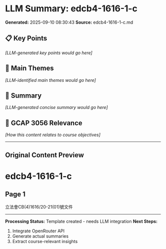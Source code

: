 # LLM Summary: edcb4-1616-1-c

**Generated:** 2025-09-10 08:30:43
**Source:** edcb4-1616-1-c.md

## 📋 Key Points

*[LLM-generated key points would go here]*

## 🎯 Main Themes

*[LLM-identified main themes would go here]*

## 📖 Summary

*[LLM-generated concise summary would go here]*

## 🔗 GCAP 3056 Relevance

*[How this content relates to course objectives]*

---

## Original Content Preview

# edcb4-1616-1-c

## Page 1

立法會CB(4)1616/20-21(01)號文件



---

**Processing Status:** Template created - needs LLM integration
**Next Steps:** 
1. Integrate OpenRouter API
2. Generate actual summaries
3. Extract course-relevant insights
